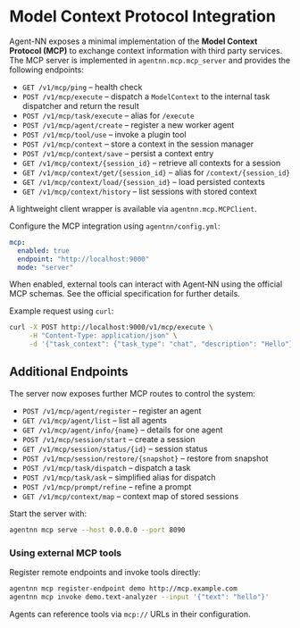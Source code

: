 # Model Context Protocol Integration

Agent-NN exposes a minimal implementation of the **Model Context Protocol (MCP)**
to exchange context information with third party services. The MCP server is
implemented in `agentnn.mcp.mcp_server` and provides the following endpoints:

- `GET /v1/mcp/ping` – health check
- `POST /v1/mcp/execute` – dispatch a `ModelContext` to the internal task
  dispatcher and return the result
- `POST /v1/mcp/task/execute` – alias for `/execute`
- `POST /v1/mcp/agent/create` – register a new worker agent
- `POST /v1/mcp/tool/use` – invoke a plugin tool
- `POST /v1/mcp/context` – store a context in the session manager
- `POST /v1/mcp/context/save` – persist a context entry
- `GET /v1/mcp/context/{session_id}` – retrieve all contexts for a session
- `GET /v1/mcp/context/get/{session_id}` – alias for `/context/{session_id}`
- `GET /v1/mcp/context/load/{session_id}` – load persisted contexts
- `GET /v1/mcp/context/history` – list sessions with stored context

A lightweight client wrapper is available via `agentnn.mcp.MCPClient`.

Configure the MCP integration using `agentnn/config.yml`:

```yaml
mcp:
  enabled: true
  endpoint: "http://localhost:9000"
  mode: "server"
```

When enabled, external tools can interact with Agent‑NN using the official MCP
schemas. See the official specification for further details.

Example request using ``curl``:

```bash
curl -X POST http://localhost:9000/v1/mcp/execute \
     -H "Content-Type: application/json" \
     -d '{"task_context": {"task_type": "chat", "description": "Hello"}}'
```

## Additional Endpoints

The server now exposes further MCP routes to control the system:

- `POST /v1/mcp/agent/register` – register an agent
- `GET /v1/mcp/agent/list` – list all agents
- `GET /v1/mcp/agent/info/{name}` – details for one agent
- `POST /v1/mcp/session/start` – create a session
- `GET /v1/mcp/session/status/{id}` – session status
- `POST /v1/mcp/session/restore/{snapshot}` – restore from snapshot
- `POST /v1/mcp/task/dispatch` – dispatch a task
- `POST /v1/mcp/task/ask` – simplified alias for dispatch
- `POST /v1/mcp/prompt/refine` – refine a prompt
- `GET /v1/mcp/context/map` – context map of stored sessions

Start the server with:

```bash
agentnn mcp serve --host 0.0.0.0 --port 8090
```

### Using external MCP tools

Register remote endpoints and invoke tools directly:

```bash
agentnn mcp register-endpoint demo http://mcp.example.com
agentnn mcp invoke demo.text-analyzer --input '{"text": "hello"}'
```

Agents can reference tools via `mcp://` URLs in their configuration.
